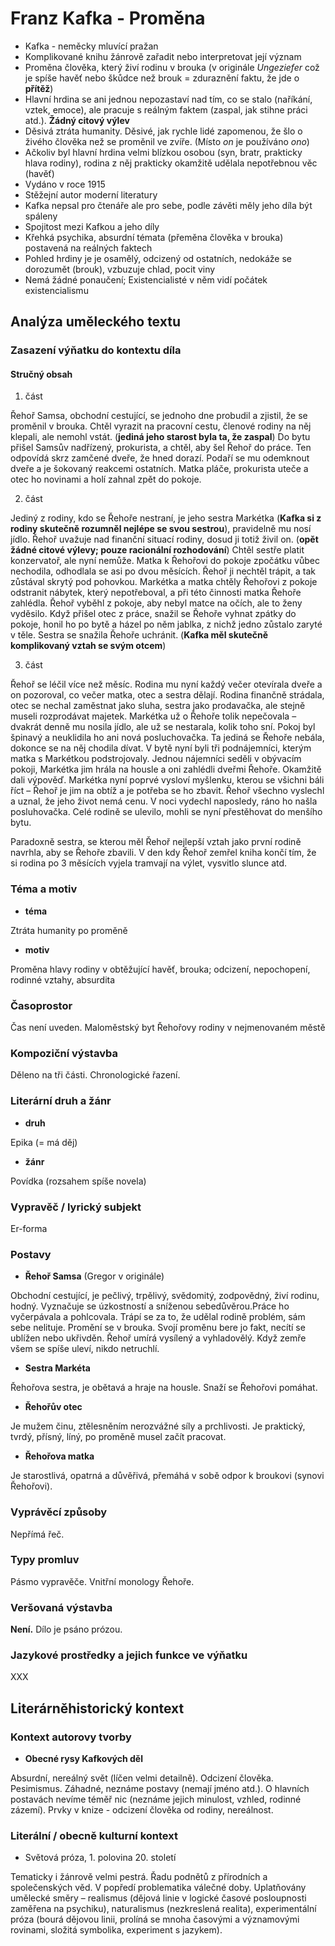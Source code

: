 # Franz Kafka - Proměna

- Kafka - neměcky mluvící pražan
- Komplikované knihu žánrově zařadit nebo interpretovat její význam
- Proměna člověka, který živí rodinu v brouka (v originále *Ungeziefer* což je spíše havěť nebo škůdce než brouk = zduraznění faktu, že jde o **přítěž**)
- Hlavní hrdina se ani jednou nepozastaví nad tím, co se stalo (naříkání, vztek, emoce), ale pracuje s reálným faktem (zaspal, jak stihne práci atd.). **Žádný citový výlev**
- Děsivá ztráta humanity. Děsivé, jak rychle lidé zapomenou, že šlo o živého člověka než se proměnil ve zvíře. (Místo *on* je používáno *ono*)
- Ačkoliv byl hlavní hrdina velmi blízkou osobou (syn, bratr, prakticky hlava rodiny), rodina z něj prakticky okamžitě udělala nepotřebnou věc (havěť)
- Vydáno v roce 1915
- Stěžejní autor moderní literatury
- Kafka nepsal pro čtenáře ale pro sebe, podle závěti měly jeho díla být spáleny
- Spojitost mezi Kafkou a jeho díly
- Křehká psychika, absurdní témata (přeměna člověka v brouka) postavená na reálných faktech
- Pohled hrdiny je je osamělý, odcizený od ostatních, nedokáže se dorozumět (brouk), vzbuzuje chlad, pocit viny
- Nemá žádné ponaučení; Existencialisté v něm vidí počátek existencialismu

## Analýza uměleckého textu

### Zasazení výňatku do kontextu díla

#### Stručný obsah

1. část

Řehoř Samsa, obchodní cestující, se jednoho dne probudil a zjistil, že se proměnil v brouka. Chtěl vyrazit na pracovní cestu, členové rodiny na něj klepali, ale nemohl vstát. (**jediná jeho starost byla ta, že zaspal**) Do bytu přišel Samsův nadřízený, prokurista, a chtěl, aby šel Řehoř do práce. Ten odpovídá skrz zamčené dveře, že hned dorazí. Podaří se mu odemknout dveře a je šokovaný reakcemi ostatních. Matka pláče, prokurista uteče a otec ho novinami a holí zahnal zpět do pokoje.

2. část

Jediný z rodiny, kdo se Řehoře nestraní, je jeho sestra Markétka (**Kafka si z rodiny skutečně rozumněl nejlépe se svou sestrou**), pravidelně mu nosí jídlo. Řehoř uvažuje nad finanční situací rodiny, dosud ji totiž živil on. (**opět žádné citové výlevy; pouze racionální rozhodování**) Chtěl sestře platit konzervatoř, ale nyní nemůže. Matka k Řehořovi do pokoje zpočátku vůbec nechodila, odhodlala se asi po dvou měsících. Řehoř ji nechtěl trápit, a tak zůstával skrytý pod pohovkou. Markétka a matka chtěly Řehořovi z pokoje odstranit nábytek, který nepotřeboval, a při této činnosti matka Řehoře zahlédla. Řehoř vyběhl z pokoje, aby nebyl matce na očích, ale to ženy vyděsilo. Když přišel otec z práce, snažil se Řehoře vyhnat zpátky do pokoje, honil ho po bytě a házel po něm jablka, z nichž jedno zůstalo zaryté v těle. Sestra se snažila Řehoře uchránit. (**Kafka měl skutečně komplikovaný vztah se svým otcem**)

3. část

Řehoř se léčil více než měsíc. Rodina mu nyní každý večer otevírala dveře a on pozoroval, co večer matka, otec a sestra dělají. Rodina finančně strádala, otec se nechal zaměstnat jako sluha, sestra jako prodavačka, ale stejně museli rozprodávat majetek. Markétka už o Řehoře tolik nepečovala – dvakrát denně mu nosila jídlo, ale už se nestarala, kolik toho sní. Pokoj byl špinavý a neuklidila ho ani nová posluchovačka. Ta jediná se Řehoře nebála, dokonce se na něj chodila dívat. V bytě nyní byli tři podnájemníci, kterým matka s Markétkou podstrojovaly. Jednou nájemníci seděli v obývacím pokoji, Markétka jim hrála na housle a oni zahlédli dveřmi Řehoře. Okamžitě dali výpověď. Markétka nyní poprvé vysloví myšlenku, kterou se všichni báli říct – Řehoř je jim na obtíž a je potřeba se ho zbavit. Řehoř všechno vyslechl a uznal, že jeho život nemá cenu. V noci vydechl naposledy, ráno ho našla posluhovačka. Celé rodině se ulevilo, mohli se nyní přestěhovat do menšího bytu.

Paradoxně sestra, se kterou měl Řehoř nejlepší vztah jako první rodině navrhla, aby se Řehoře zbavili. V den kdy Řehoř zemřel kniha končí tím, že si rodina po 3 měsících vyjela tramvají na výlet, vysvitlo slunce atd.

### Téma a motiv

- **téma**

Ztráta humanity po proměně

- **motiv**

Proměna hlavy rodiny v obtěžující havěť, brouka; odcizení, nepochopení, rodinné vztahy, absurdita

### Časoprostor

Čas není uveden. Maloměstský byt Řehořovy rodiny v nejmenovaném městě

### Kompoziční výstavba

Děleno na tři části. Chronologické řazení.

### Literární druh a žánr

- **druh**

Epika (= má děj)

- **žánr**

Povídka (rozsahem spíše novela)

### Vypravěč / lyrický subjekt

Er-forma

### Postavy

- **Řehoř Samsa** (Gregor v originále)

Obchodní cestující, je pečlivý, trpělivý, svědomitý, zodpovědný, živí rodinu, hodný. Vyznačuje se úzkostností a sníženou sebedůvěrou.Práce ho vyčerpávala a pohlcovala. Trápí se za to, že udělal rodině problém, sám sebe nelituje. Promění se v brouka. Svojí proměnu bere jo fakt, necítí se ublížen nebo ukřivděn. Řehoř umírá vysílený a vyhladovělý. Když zemře všem se spíše uleví, nikdo netruchlí.

- **Sestra Markéta**

Řehořova sestra, je obětavá a hraje na housle. Snaží se Řehořovi pomáhat.

- **Řehořův otec**

Je mužem činu, ztělesněním nerozvážné síly a prchlivosti. Je praktický, tvrdý, přísný, líný, po proměně musel začít pracovat.

- **Řehořova matka**

Je starostlivá, opatrná a důvěřivá, přemáhá v sobě odpor k broukovi (synovi Řehořovi).

### Vyprávěcí způsoby

Nepřímá řeč.

### Typy promluv

Pásmo vypravěče. Vnitřní monology Řehoře.

### Veršovaná výstavba
**Není.** Dílo je psáno prózou.

### Jazykové prostředky a jejich funkce ve výňatku
XXX

## Literárněhistorický kontext
### Kontext autorovy tvorby
- **Obecné rysy Kafkových děl**

Absurdní, nereálný svět (líčen velmi detailně). Odcizení člověka. Pesimismus. Záhadné, neznáme postavy (nemají jméno atd.). O hlavních postavách nevíme téměř nic (neznáme jejich minulost, vzhled, rodinné zázemí). Prvky v knize - odcizení člověka od rodiny, nereálnost.

### Literální / obecně kulturní kontext

- Světová próza, 1. polovina 20. století

Tematicky i žánrově velmi pestrá. Řadu podnětů z přírodních a společenských věd. V popředí problematika válečné doby. Uplatňovány umělecké směry – realismus (dějová linie v logické časové posloupnosti zaměřena na psychiku), naturalismus (nezkreslená realita), experimentální próza (bourá dějovou linii, prolíná se mnoha časovými a významovými rovinami, složitá symbolika, experiment s jazykem).
